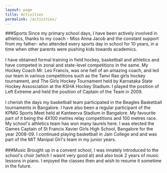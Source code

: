 ```yaml
---
layout: page
title: Activities
permalink: /activities/
---
```


<span style="text-align: justify;">
###Sports
Since my primary school days, I have been actively involved in athletics, thanks to my coach - Miss Anna Jacob and the constant support from my father- who attended every sports day in school for 10 years, in a time when other parents were pushing kids towards academics. 
<br/>
<br/>
I have obtained formal training in field hockey, basketball and athletics and have competed in zonal and state-level competitions in the same. My Hockey Coach Mr. Leo Francis, was one hell of an amazing coach, and led our team in various competitions such as the Tanvi Rao girls hockey tournament, and The Girls Hockey Tournament held by Karnataka State Hockey Assosciation at the KSHA Hockey Stadium. I played the position of Left Extreme and held the position of Captain of the Team in 2009. 
<br/>
<br/>
I cherish the days my basketball team participated in the Beagles Basketball tournaments in Bangalore. I have also been a regular participant of the KPMG Sports Meet held at Kanteerva Stadium in Bangalore. My favourite part of it being the 4X100 metres relay competitions and 100 metres race. My school's athletics team has won many laurels here. I was elected the Games Captain of St Francis Xavier Girls High School, Bangalore for the year 2008-09. I continued playing basketball in Jain College and and was part of the MIT Manipal Girl's team in my junior years.
<br/>
<br/>
###Music
Brought up in a convent school, I was innately introduced to the school's choir (which I wasnt very good at) and also took 2 years of music lessons in piano. I enjoyed the classes then and wish to resume it sometime in the future.
<br/>
<br/>
<br/>
</span>
